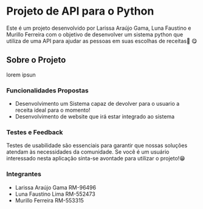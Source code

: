 # Projeto de API para o Python
Este é um projeto desenvolvido por Larissa Araújo Gama, Luna Faustino e Murillo Ferreira com o objetivo de desenvolver um sistema python que utiliza de uma API para ajudar as pessoas em suas escolhas de receitas🍱 😋

## Sobre o Projeto

lorem ipsun

### Funcionalidades Propostas

- Desenvolvimento um Sistema capaz de devolver para o usuario a receita ideal para o momento!
- Desenvolvimento de website que irá estar integrado ao sistema

### Testes e Feedback

Testes de usabilidade são essenciais para garantir que nossas soluções atendam às necessidades da comunidade. Se você é um usuário interessado nesta aplicação sinta-se avontade para utilizar o projeto!😁

### Integrantes
- Larissa Araújo Gama RM-96496
- Luna Faustino Lima RM-552473
- Murillo Ferreira RM-553315
